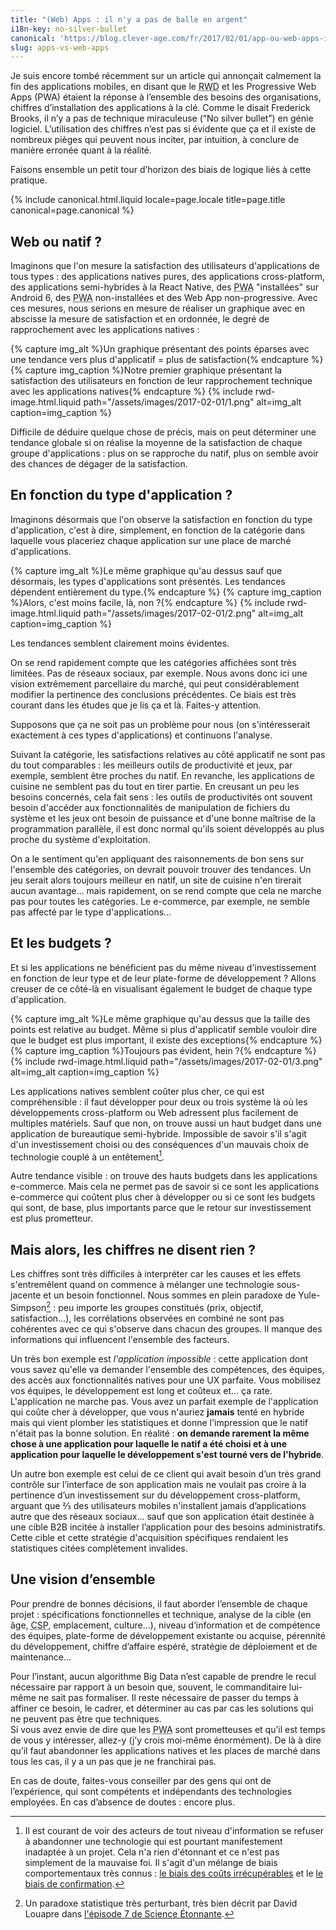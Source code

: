 ```yaml
---
title: "(Web) Apps : il n'y a pas de balle en argent"
i18n-key: no-silver-bullet
canonical: 'https://blog.clever-age.com/fr/2017/02/01/app-ou-web-apps-il-ny-a-pas-de-balle-en-argent/'
slug: apps-vs-web-apps
---
```


Je suis encore tombé récemment sur un article qui annonçait calmement la fin des
applications mobiles, en disant que le
<abbr title="Responsive Web Design" lang="en">RWD</abbr> et les
<span lang="en">Progressive Web Apps (PWA)</span> étaient la réponse à
l’ensemble des besoins des organisations, chiffres d’installation des
applications à la clé. Comme le disait Frederick Brooks, il n’y a pas de
technique miraculeuse (<q lang="en">No silver bullet</q>) en génie logiciel.
L’utilisation des chiffres n’est pas si évidente que ça et il existe de nombreux
pièges qui peuvent nous inciter, par intuition, à conclure de manière erronée
quant à la réalité.

Faisons ensemble un petit tour d’horizon des biais de logique liés à cette
pratique.

<!-- more -->

{% include canonical.html.liquid
    locale=page.locale
    title=page.title
    canonical=page.canonical
%}

## Web ou natif ?

Imaginons que l'on mesure la satisfaction des utilisateurs d'applications de
tous types : des applications natives pures, des applications cross-platform,
des applications semi-hybrides à la React Native, des
<abbr title="Progressive Web App" lang="en">PWA</abbr> "installées" sur Android
6, des <abbr title="Progressive Web App" lang="en">PWA</abbr> non-installées et
des Web App non-progressive. Avec ces mesures, nous serions en mesure de
réaliser un graphique avec en abscisse la mesure de satisfaction et en ordonnée,
le degré de rapprochement avec les applications natives :

{% capture img_alt %}Un graphique présentant des points éparses avec une
tendance vers plus d'applicatif = plus de satisfaction{% endcapture %}
{% capture img_caption %}Notre premier graphique présentant la satisfaction des
utilisateurs en fonction de leur rapprochement technique avec les applications
natives{% endcapture %} {% include rwd-image.html.liquid
path="/assets/images/2017-02-01/1.png"
alt=img_alt
caption=img_caption
%}

Difficile de déduire quelque chose de précis, mais on peut déterminer une
tendance globale si on réalise la moyenne de la satisfaction de chaque groupe
d'applications : plus on se rapproche du natif, plus on semble avoir des chances
de dégager de la satisfaction.

## En fonction du type d'application ?

Imaginons désormais que l'on observe la satisfaction en fonction du type
d'application, c'est à dire, simplement, en fonction de la catégorie dans
laquelle vous placeriez chaque application sur une place de marché
d'applications.

{% capture img_alt %}Le même graphique qu'au dessus sauf que désormais, les
types d'applications sont présentés. Les tendances dépendent entièrement du
type.{% endcapture %} {% capture img_caption %}Alors, c'est moins facile, là,
non ?{% endcapture %} {% include rwd-image.html.liquid
path="/assets/images/2017-02-01/2.png"
alt=img_alt
caption=img_caption
%}

Les tendances semblent clairement moins évidentes.

On se rend rapidement compte que les catégories affichées sont très limitées.
Pas de réseaux sociaux, par exemple. Nous avons donc ici une vision extrêmement
parcellaire du marché, qui peut considérablement modifier la pertinence des
conclusions précédentes. Ce biais est très courant dans les études que je lis ça
et là. Faites-y attention.

Supposons que ça ne soit pas un problème pour nous (on s'intéresserait
exactement à ces types d'applications) et continuons l'analyse.

Suivant la catégorie, les satisfactions relatives au côté applicatif ne sont pas
du tout comparables : les meilleurs outils de productivité et jeux, par exemple,
semblent être proches du natif. En revanche, les applications de cuisine ne
semblent pas du tout en tirer partie. En creusant un peu les besoins concernés,
cela fait sens : les outils de productivités ont souvent besoin d'accéder aux
fonctionnalités de manipulation de fichiers du système et les jeux ont besoin de
puissance et d'une bonne maîtrise de la programmation parallèle, il est donc
normal qu'ils soient développés au plus proche du système d'exploitation.

On a le sentiment qu'en appliquant des raisonnements de bon sens sur l'ensemble
des catégories, on devrait pouvoir trouver des tendances. Un jeu serait alors
toujours meilleur en natif, un site de cuisine n'en tirerait aucun avantage…
mais rapidement, on se rend compte que cela ne marche pas pour toutes les
catégories. Le e-commerce, par exemple, ne semble pas affecté par le type
d'applications…

## Et les budgets ?

Et si les applications ne bénéficient pas du même niveau d'investissement en
fonction de leur type et de leur plate-forme de développement ? Allons creuser
de ce côté-là en visualisant également le budget de chaque type d'application.

{% capture img_alt %}Le même graphique qu'au dessus que la taille des points est
relative au budget. Même si plus d'applicatif semble vouloir dire que le budget
est plus important, il existe des exceptions{% endcapture %}
{% capture img_caption %}Toujours pas évident, hein ?{% endcapture %}
{% include rwd-image.html.liquid
path="/assets/images/2017-02-01/3.png"
alt=img_alt
caption=img_caption
%}

Les applications natives semblent coûter plus cher, ce qui est compréhensible :
il faut développer pour deux ou trois système là où les développements
cross-platform ou Web adressent plus facilement de multiples matériels. Sauf que
non, on trouve aussi un haut budget dans une application de bureautique
semi-hybride. Impossible de savoir s'il s'agit d'un investissement choisi ou des
conséquences d'un mauvais choix de technologie couplé à un entêtement[^ci].

[^ci]:

    Il est courant de voir des acteurs de tout niveau d'information se refuser à
    abandonner une technologie qui est pourtant manifestement inadaptée à un
    projet. Cela n'a rien d'étonnant et ce n'est pas simplement de la mauvaise
    foi. Il s'agit d'un mélange de biais comportementaux très connus :
    [le biais des coûts irrécupérables](https://fr.wikipedia.org/wiki/Co%C3%BBt_irr%C3%A9cup%C3%A9rable)
    et le
    [le biais de confirmation](https://fr.wikipedia.org/wiki/Biais_de_confirmation).

Autre tendance visible : on trouve des hauts budgets dans les applications
e-commerce. Mais cela ne permet pas de savoir si ce sont les applications
e-commerce qui coûtent plus cher à développer ou si ce sont les budgets qui
sont, de base, plus importants parce que le retour sur investissement est plus
prometteur.

## Mais alors, les chiffres ne disent rien ?

Les chiffres sont très difficiles à interpréter car les causes et les effets
s'entremêlent quand on commence à mélanger une technologie sous-jacente et un
besoin fonctionnel. Nous sommes en plein paradoxe de Yule-Simpson[^ys] : peu
importe les groupes constitués (prix, objectif, satisfaction…), les corrélations
observées en combiné ne sont pas cohérentes avec ce qui s'observe dans chacun
des groupes. Il manque des informations qui influencent l'ensemble des facteurs.

[^ys]:

    Un paradoxe statistique très perturbant, très bien décrit par David Louapre
    dans
    [l'épisode 7 de Science Étonnante](https://www.youtube.com/watch?v=vs_Zzf_vL2I).

Un très bon exemple est _l'application impossible_ : cette application dont vous
savez qu'elle va demander l'ensemble des compétences, des équipes, des accès aux
fonctionnalités natives pour une UX parfaite. Vous mobilisez vos équipes, le
développement est long et coûteux et… ça rate. L'application ne marche pas. Vous
avez un parfait exemple de l'application qui coûte cher à développer, que vous
n'auriez **jamais** tenté en hybride mais qui vient plomber les statistiques et
donne l'impression que le natif n'était pas la bonne solution. En réalité : **on
demande rarement la même chose à une application pour laquelle le natif a été
choisi et à une application pour laquelle le développement s'est tourné vers de
l'hybride**.

Un autre bon exemple est celui de ce client qui avait besoin d’un très grand
contrôle sur l’interface de son application mais ne voulait pas croire à la
pertinence d’un investissement sur du développement
<span lang="en">cross-platform</span>, arguant que ⅔ des utilisateurs mobiles
n'installent jamais d’applications autre que des réseaux sociaux… sauf que son
application était destinée à une cible B2B incitée à installer l’application
pour des besoins administratifs. Cette cible et cette stratégie d'acquisition
spécifiques rendaient les statistiques citées complètement invalides.

## Une vision d’ensemble

Pour prendre de bonnes décisions, il faut aborder l’ensemble de chaque projet :
spécifications fonctionnelles et technique, analyse de la cible (en âge,
<abbr title="Catégorie Socio-Professionnelle">CSP</abbr>, emplacement,
culture…), niveau d’information et de compétence des équipes, plate-forme de
développement existante ou acquise, pérennité du développement, chiffre
d’affaire espéré, stratégie de déploiement et de maintenance…

Pour l’instant, aucun algorithme <span lang="en">Big Data</span> n’est capable
de prendre le recul nécessaire par rapport à un besoin que, souvent, le
commanditaire lui-même ne sait pas formaliser. Il reste nécessaire de passer du
temps à affiner ce besoin, le cadrer, et déterminer au cas par cas les solutions
qui ne peuvent pas être que techniques.  
Si vous avez envie de dire que les
<abbr lang="en" title="Progressive Web Apps">PWA</abbr> sont prometteuses et
qu’il est temps de vous y intéresser, allez-y (j’y crois moi-même énormément).
De là à dire qu’il faut abandonner les applications natives et les places de
marché dans tous les cas, il y a un pas que je ne franchirai pas.

En cas de doute, faites-vous conseiller par des gens qui ont de l’expérience,
qui sont compétents et indépendants des technologies employées. En cas d’absence
de doutes : encore plus.

